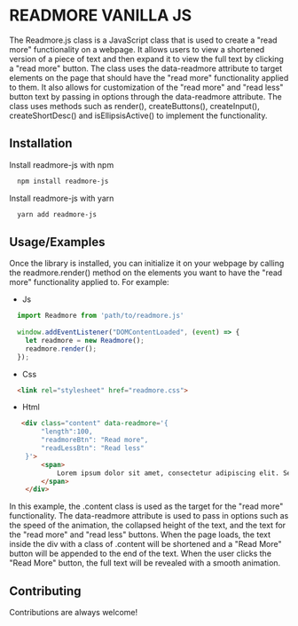 
# READMORE VANILLA JS

The Readmore.js class is a JavaScript class that is used to create a "read more" functionality on a webpage. 
It allows users to view a shortened version of a piece of text and then expand it to view the full text by clicking a "read more" button. 
The class uses the data-readmore attribute to target elements on the page that should have the "read more" functionality applied to them. 
It also allows for customization of the "read more" and "read less" button text by passing in options through the data-readmore attribute. 
The class uses methods such as render(), createButtons(), createInput(), createShortDesc() and isEllipsisActive() to implement the functionality.


## Installation

Install readmore-js with npm

```bash
  npm install readmore-js
```

Install readmore-js with yarn

```bash
  yarn add readmore-js
```
## Usage/Examples

Once the library is installed, you can initialize it on your webpage by calling the readmore.render() method on the elements you want to have the "read more" functionality applied to. For example:

- Js
```javascript
  import Readmore from 'path/to/readmore.js'
  
  window.addEventListener("DOMContentLoaded", (event) => {
    let readmore = new Readmore();
    readmore.render();
  });
```
- Css
```html
  <link rel="stylesheet" href="readmore.css">
```
- Html
```html
   <div class="content" data-readmore='{ 
        "length":100, 
        "readmoreBtn": "Read more",
        "readLessBtn": "Read less"
    }'>
        <span>
            Lorem ipsum dolor sit amet, consectetur adipiscing elit. Sed auctor, magna a euismod congue, quam ante molestie nibh, non auctor nibh leo eget nisi. Sed eget neque euismod, viverra augue id, feugiat nibh.
        </span>
    </div>
```

In this example, the .content class is used as the target for the "read more" functionality. The data-readmore attribute is used to pass in options such as the speed of the animation, the collapsed height of the text, and the text for the "read more" and "read less" buttons. When the page loads, the text inside the div with a class of .content will be shortened and a "Read More" button will be appended to the end of the text. When the user clicks the "Read More" button, the full text will be revealed with a smooth animation.
## Contributing

Contributions are always welcome!


